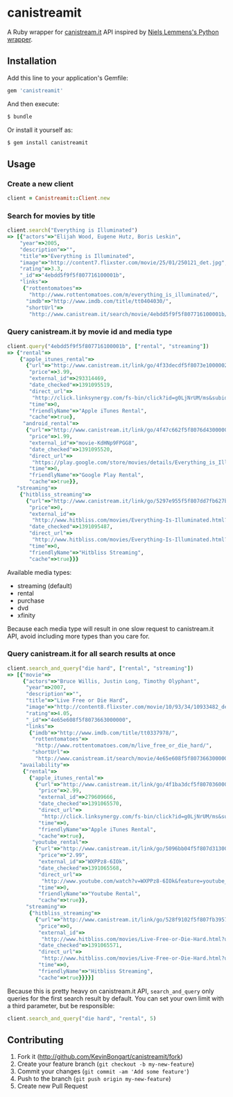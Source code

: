 # canistreamit

A Ruby wrapper for [canistream.it](http://www.canistream.it/) API inspired by [Niels Lemmens's Python wrapper](https://github.com/Bulv1ne/CanIStreamIt).

## Installation

Add this line to your application's Gemfile:

```ruby
gem 'canistreamit'
```

And then execute:

```bash
$ bundle
```

Or install it yourself as:

```bash
$ gem install canistreamit
```

## Usage

### Create a new client

```ruby
client = Canistreamit::Client.new
```

### Search for movies by title

```ruby
client.search("Everything is Illuminated")
=> [{"actors"=>"Elijah Wood, Eugene Hutz, Boris Leskin",
    "year"=>2005,
    "description"=>"",
    "title"=>"Everything is Illuminated",
    "image"=>"http://content7.flixster.com/movie/25/01/250121_det.jpg",
    "rating"=>3.3,
    "_id"=>"4ebdd5f9f5f807716100001b",
    "links"=>
     {"rottentomatoes"=>
       "http://www.rottentomatoes.com/m/everything_is_illuminated/",
      "imdb"=>"http://www.imdb.com/title/tt0404030/",
      "shortUrl"=>
       "http://www.canistream.it/search/movie/4ebdd5f9f5f807716100001b/everything-is-illuminated"}}]
```

### Query canistream.it by movie id and media type

```ruby
client.query("4ebdd5f9f5f807716100001b", ["rental", "streaming"])
=> {"rental"=>
    {"apple_itunes_rental"=>
      {"url"=>"http://www.canistream.it/link/go/4f33decdf5f8073e10000025",
       "price"=>3.99,
       "external_id"=>293314469,
       "date_checked"=>1391095519,
       "direct_url"=>
        "http://click.linksynergy.com/fs-bin/click?id=g0LjNrUM/ms&subid=&offerid=146261.1&type=10&tmpid=3909&RD_PARM1=https%3A%2F%2Fitunes.apple.com%2Fus%2Fmovie%2Feverything-is-illuminated%2Fid293314469%3Fuo%3D4",
       "time"=>0,
       "friendlyName"=>"Apple iTunes Rental",
       "cache"=>true},
     "android_rental"=>
      {"url"=>"http://www.canistream.it/link/go/4f47c662f5f8076d43000001",
       "price"=>1.99,
       "external_id"=>"movie-KdHNp9FPGG8",
       "date_checked"=>1391095520,
       "direct_url"=>
        "https://play.google.com/store/movies/details/Everything_is_Illuminated?id=KdHNp9FPGG8",
       "time"=>0,
       "friendlyName"=>"Google Play Rental",
       "cache"=>true}},
   "streaming"=>
    {"hitbliss_streaming"=>
      {"url"=>"http://www.canistream.it/link/go/5297e955f5f807dd7fb627bf",
       "price"=>0,
       "external_id"=>
        "http://www.hitbliss.com/movies/Everything-Is-Illuminated.html?utm_source=canistreamit&utm_medium=feed&utm_campaign=tv-movies",
       "date_checked"=>1391095487,
       "direct_url"=>
        "http://www.hitbliss.com/movies/Everything-Is-Illuminated.html?utm_source=canistreamit&utm_medium=feed&utm_campaign=tv-movies",
       "time"=>0,
       "friendlyName"=>"Hitbliss Streaming",
       "cache"=>true}}}
```

Available media types:
- streaming (default)
- rental
- purchase
- dvd
- xfinity

Because each media type will result in one slow request to canistream.it API,
avoid including more types than you care for.

### Query canistream.it for all search results at once

```ruby
client.search_and_query("die hard", ["rental", "streaming"])
=> [{"movie"=>
     {"actors"=>"Bruce Willis, Justin Long, Timothy Olyphant",
      "year"=>2007,
      "description"=>"",
      "title"=>"Live Free or Die Hard",
      "image"=>"http://content8.flixster.com/movie/10/93/34/10933482_det.jpg",
      "rating"=>4.05,
      "_id"=>"4e65e608f5f8073663000000",
      "links"=>
       {"imdb"=>"http://www.imdb.com/title/tt0337978/",
        "rottentomatoes"=>
         "http://www.rottentomatoes.com/m/live_free_or_die_hard/",
        "shortUrl"=>
         "http://www.canistream.it/search/movie/4e65e608f5f8073663000000/live-free-or-die-hard"}},
    "availability"=>
     {"rental"=>
       {"apple_itunes_rental"=>
         {"url"=>"http://www.canistream.it/link/go/4f1ba3dcf5f807036000006f",
          "price"=>2.99,
          "external_id"=>279609666,
          "date_checked"=>1391065570,
          "direct_url"=>
           "http://click.linksynergy.com/fs-bin/click?id=g0LjNrUM/ms&subid=&offerid=146261.1&type=10&tmpid=3909&RD_PARM1=https%3A%2F%2Fitunes.apple.com%2Fus%2Fmovie%2Flive-free-or-die-hard-unrated%2Fid279609666%3Fuo%3D4",
          "time"=>0,
          "friendlyName"=>"Apple iTunes Rental",
          "cache"=>true},
        "youtube_rental"=>
         {"url"=>"http://www.canistream.it/link/go/5096bb04f5f807d313000008",
          "price"=>"2.99",
          "external_id"=>"WXPPz8-6IOk",
          "date_checked"=>1391065568,
          "direct_url"=>
           "http://www.youtube.com/watch?v=WXPPz8-6IOk&feature=youtube_gdata_player",
          "time"=>0,
          "friendlyName"=>"Youtube Rental",
          "cache"=>true}},
      "streaming"=>
       {"hitbliss_streaming"=>
         {"url"=>"http://www.canistream.it/link/go/528f9102f5f807fb39579006",
          "price"=>0,
          "external_id"=>
           "http://www.hitbliss.com/movies/Live-Free-or-Die-Hard.html?utm_source=canistreamit&utm_medium=feed&utm_campaign=tv-movies",
          "date_checked"=>1391065571,
          "direct_url"=>
           "http://www.hitbliss.com/movies/Live-Free-or-Die-Hard.html?utm_source=canistreamit&utm_medium=feed&utm_campaign=tv-movies",
          "time"=>0,
          "friendlyName"=>"Hitbliss Streaming",
          "cache"=>true}}}}]
```

Because this is pretty heavy on canistream.it API,
`search_and_query` only queries for the first search result by default.
You can set your own limit with a third parameter, but be responsible:

```ruby
client.search_and_query("die hard", "rental", 5)
```

## Contributing

1. Fork it (http://github.com/KevinBongart/canistreamit/fork)
2. Create your feature branch (`git checkout -b my-new-feature`)
3. Commit your changes (`git commit -am 'Add some feature'`)
4. Push to the branch (`git push origin my-new-feature`)
5. Create new Pull Request
